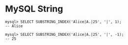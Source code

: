 # MySQL String

```mysql
mysql> SELECT SUBSTRING_INDEX('Alice|A.|25', '|', 1);
-- Alice

mysql> SELECT SUBSTRING_INDEX('Alice|A.|25', '|', -1);
-- 25
```
